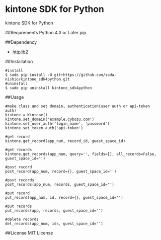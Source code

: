 # kintone SDK for Python
kintone SDK for Python

##Requrements
Python 4.3 or Later
pip

##Dependency
* [httplib2](https://github.com/jcgregorio/httplib2)

##Installation
```{.bash}
#install
$ sudo pip install -U git+https://github.com/sada-nishio/kintone_sdk4python.git
#uninstall
$ sudo pip uninstall kintone_sdk4python
```

##Usage
```{.python}
#make class and set domain, authentication(user auth or api-token auth)
kintone = Kintone()
kintone.set_domain('example.cybozu.com')
kintone.set_user_auth('login_name', 'password')
kintone.set_token_auth('api-token')

#get record
kintone.get_record(app_num, record_id, guest_space_id)

#get records
kintone.get_records(app_num, query='', fields=[], all_records=False, guest_space_id='')

#post record
post_record(app_num, record={}, guest_space_id='')

#post records
post_records(app_num, records, guest_space_id='')

#put record
put_record(app_num, id, record={}, guest_space_id='')

#put records
put_records(app, records, guest_space_id='')

#delete records
del_records(app_num, ids, guest_space_id='')
```

##License
MIT License